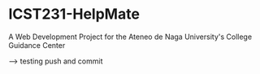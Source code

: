# ICST231-HelpMate
A Web Development Project for the Ateneo de Naga University's College Guidance Center

--> testing push and commit
